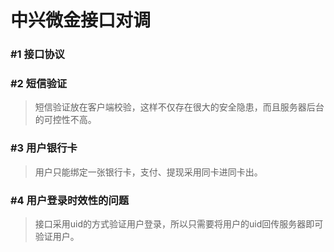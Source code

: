 # 中兴微金接口对调

### #1 接口协议

### #2 短信验证
> 短信验证放在客户端校验，这样不仅存在很大的安全隐患，而且服务器后台的可控性不高。

### #3 用户银行卡
> 用户只能绑定一张银行卡，支付、提现采用同卡进同卡出。

### #4 用户登录时效性的问题
> 接口采用uid的方式验证用户登录，所以只需要将用户的uid回传服务器即可验证用户。